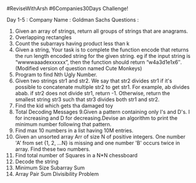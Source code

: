 #ReviseWithArsh #6Companies30Days Challenge!

Day 1-5 :
Company Name : Goldman Sachs
Questions :

1. Given an array of strings, return all groups of strings that are anagrams.
2. Overlapping rectangles
3. Count the subarrays having product less than k
4. Given a string, Your task is to  complete the function encode that returns the run length encoded string for the given string. eg if the input string is “wwwwaaadexxxxxx”, then the function should return “w4a3d1e1x6″.(Modified version of question named Cute Monkeys)
5. Program to find Nth Ugly Number.
6. Given two strings str1 and str2. We say that str2 divides str1 if it's possible to concatenate multiple str2 to get str1. For example, ab divides abab. if str2 does not divide str1, return -1. Otherwise, return the smallest string str3 such that str3 divides both str1 and str2.
7. Find the kid which gets tha damaged toy
8. Total Decoding Messages
9.Given a pattern containing only I's and D's. I for increasing and D for decreasing.Devise an algorithm to print the minimum number following that pattern.
10. Find max 10 numbers in a list having 10M entries.
11. Given an unsorted array Arr of size N of positive integers. One number 'A' from set {1, 2, …N} is missing and one number 'B' occurs twice in array. Find these two numbers.
12. Find total number of Squares in a N*N chessboard
13. Decode the string
14. Minimum Size Subarray Sum
15. Array Pair Sum Divisibility Problem
